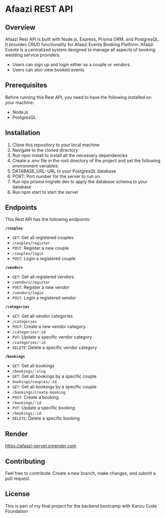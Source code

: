# Afaazi REST API
## Overview
Afaazi Rest API is built with Node.js, Express, Prisma ORM, and PostgresQL. It provides CRUD functionality for Afaazi Events Booking Platform. Afaazi Events is a centralized system designed to manage all aspects of booking wedding service providers. 
* Users can sign up and login either as a couple or vendors.
* Users can also view booked events

## Prerequisites
Before running this Rest API, you need to have the following installed on your machine:

* Node.js
* PostgresQL
## Installation
1. Clone this repository to your local machine
2. Navigate to the cloned directory
3. Run npm install to install all the necessary dependencies
4. Create a .env file in the root directory of the project and set the following environment variables:
5. DATABASE_URL: URL to your PostgresQL database
6. PORT: Port number for the server to run on
7. Run npx prisma migrate dev to apply the database schema to your database
8. Run npm start to start the server

## Endpoints
This Rest API has the following endpoints:

**`/couples`**
* `GET`: Get all registered couples
* `/couples/register`
* `POST`: Register a new couple
* `/couples/login`
* `POST`: Login a registered couple

**`/vendors`**
* `GET`: Get all registered vendors
* `/vendors/register`
* `POST`: Register a new vendor
* `/vendors/login`
* `POST`: Login a registered vendor


**`/categories`**
* `GET`: Get all vendor categories
* `/categories`
* `POST`: Create a new vendor category
* `/categories/:id`
* `PUT`: Update a specific vendor category
* `/categories/:id`
* `DELETE`: Delete a specific vendor category


**`/bookings`**
* `GET`: Get all bookings
* `/bookings/:slug`
* `GET`: Get all bookings by a specific couple
* `bookings/couples/:id`
* `GET`: Get all bookings by a specific couple
* `/bookings/create-booking`
* `POST`: Create a booking
* `/bookings/:id`
* `PUT`: Update a specific booking
* `/bookings/:id`
* `DELETE`: Delete a specific booking


## Render
https://afaazi-server.onrender.com

## Contributing
Feel free to contribute. Create a new branch, make changes, and submit a pull request.


## License
This is part of my final project for the backend bootcamp with Kanzu Code Foundation